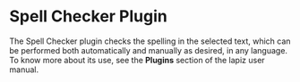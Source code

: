 # Spell Checker Plugin

The Spell Checker plugin checks the spelling in the selected text, which can be performed both automatically and manually as desired, in any language. To know more about its use, see the **Plugins** section of the lapiz user manual.   